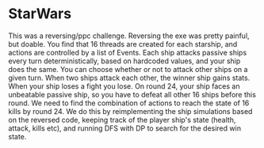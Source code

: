 # StarWars

This was a reversing/ppc challenge. Reversing the exe was pretty painful, but doable. You find that 16 threads are created for each starship, and actions are controlled by a list of Events. Each ship attacks passive ships every turn deterministically, based on hardcoded values, and your ship does the same. You can choose whether or not to attack other ships on a given turn. When two ships attack each other, the winner ship gains stats. When your ship loses a fight you lose. On round 24, your ship faces an unbeatable passive ship, so you have to defeat all other 16 ships before this round. We need to find the combination of actions to reach the state of 16 kills by round 24. We do this by reimplementing the ship simulations based on the reversed code, keeping track of the player ship's state (health, attack, kills etc), and running DFS with DP to search for the desired win state.
